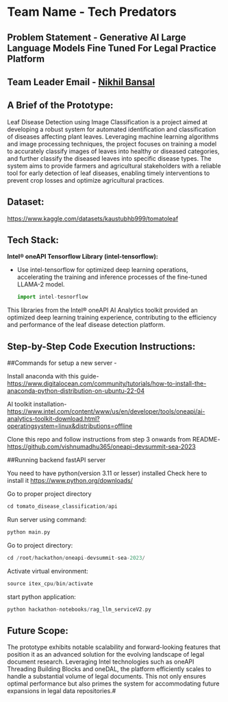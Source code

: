 # Team Name - Tech Predators

## Problem Statement - Generative AI Large Language Models Fine Tuned For Legal Practice Platform

## Team Leader Email - [Nikhil Bansal](mailto:nikhil@example.com)

## A Brief of the Prototype:
Leaf Disease Detection using Image Classification is a project aimed at developing a robust system for automated identification and classification of diseases affecting plant leaves. 
Leveraging machine learning algorithms and image processing techniques, the project focuses on training a model to accurately classify images of leaves into healthy or diseased categories, and further classify the diseased leaves into specific disease types. 
The system aims to provide farmers and agricultural stakeholders with a reliable tool for early detection of leaf diseases, enabling timely interventions to prevent crop losses and optimize agricultural practices.

## Dataset:
https://www.kaggle.com/datasets/kaustubhb999/tomatoleaf

## Tech Stack:
**Intel® oneAPI Tensorflow Library (intel-tensorflow):**
   - Use intel-tensorflow for optimized deep learning operations, accelerating the training and inference processes of the fine-tuned LLAMA-2 model.
     ```python
     import intel-tesnorflow
     ```
This libraries from the Intel® oneAPI AI Analytics toolkit provided an optimized deep learning training experience, contributing to the efficiency and performance of the leaf disease detection platform.

## Step-by-Step Code Execution Instructions:
##Commands for setup a new server - 

Install anaconda with this guide-
https://www.digitalocean.com/community/tutorials/how-to-install-the-anaconda-python-distribution-on-ubuntu-22-04

AI toolkit installation-
https://www.intel.com/content/www/us/en/developer/tools/oneapi/ai-analytics-toolkit-download.html?operatingsystem=linux&distributions=offline

Clone this repo and follow instructions from step 3 onwards from README-
https://github.com/vishnumadhu365/oneapi-devsummit-sea-2023


##Running backend fastAPI server

You need to have python(version 3.11 or lesser) installed 
Check here to install it https://www.python.org/downloads/

Go to proper project directory
```cpp
cd tomato_disease_classification/api
```


Run server using command:
```cpp
python main.py
```


Go to project directory:
```cpp
cd /root/hackathon/oneapi-devsummit-sea-2023/
```


Activate virtual environment:
```cpp
source itex_cpu/bin/activate
```

start python application:
```cpp
python hackathon-notebooks/rag_llm_serviceV2.py
```

## Future Scope:
The prototype exhibits notable scalability and forward-looking features that position it as an advanced solution for the evolving landscape of legal document research. Leveraging Intel technologies such as oneAPI Threading Building Blocks and oneDAL, the platform efficiently scales to handle a substantial volume of legal documents. This not only ensures optimal performance but also primes the system for accommodating future expansions in legal data repositories.#  